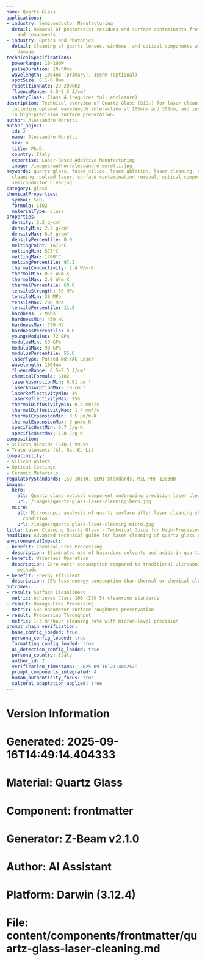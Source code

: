 ```yaml
---
name: Quartz Glass
applications:
- industry: Semiconductor Manufacturing
  detail: Removal of photoresist residues and surface contaminants from quartz wafers
    and components
- industry: Optics and Photonics
  detail: Cleaning of quartz lenses, windows, and optical components without surface
    damage
technicalSpecifications:
  powerRange: 10-100W
  pulseDuration: 10-50ns
  wavelength: 1064nm (primary), 355nm (optional)
  spotSize: 0.1-0.8mm
  repetitionRate: 20-200kHz
  fluenceRange: 0.5–2.5 J/cm²
  safetyClass: Class 4 (requires full enclosure)
description: Technical overview of Quartz Glass (SiO₂) for laser cleaning applications,
  including optimal wavelength interaction at 1064nm and 355nm, and industrial applications
  in high-precision surface preparation.
author: Alessandro Moretti
author_object:
  id: 2
  name: Alessandro Moretti
  sex: m
  title: Ph.D.
  country: Italy
  expertise: Laser-Based Additive Manufacturing
  image: /images/author/alessandro-moretti.jpg
keywords: quartz glass, fused silica, laser ablation, laser cleaning, non-contact
  cleaning, pulsed laser, surface contamination removal, optical components cleaning,
  semiconductor cleaning
category: glass
chemicalProperties:
  symbol: SiO₂
  formula: SiO2
  materialType: glass
properties:
  density: 2.2 g/cm³
  densityMin: 2.2 g/cm³
  densityMax: 8.0 g/cm³
  densityPercentile: 0.0
  meltingPoint: 1670°C
  meltingMin: 573°C
  meltingMax: 1700°C
  meltingPercentile: 97.3
  thermalConductivity: 1.4 W/m·K
  thermalMin: 0.5 W/m·K
  thermalMax: 2.0 W/m·K
  thermalPercentile: 60.0
  tensileStrength: 50 MPa
  tensileMin: 30 MPa
  tensileMax: 200 MPa
  tensilePercentile: 11.8
  hardness: 7 Mohs
  hardnessMin: 450 HV
  hardnessMax: 750 HV
  hardnessPercentile: 0.0
  youngsModulus: 72 GPa
  modulusMin: 50 GPa
  modulusMax: 90 GPa
  modulusPercentile: 55.0
  laserType: Pulsed Nd:YAG Laser
  wavelength: 1064nm
  fluenceRange: 0.5–2.5 J/cm²
  chemicalFormula: SiO2
  laserAbsorptionMin: 0.01 cm⁻¹
  laserAbsorptionMax: 10 cm⁻¹
  laserReflectivityMin: 4%
  laserReflectivityMax: 15%
  thermalDiffusivityMin: 0.4 mm²/s
  thermalDiffusivityMax: 1.4 mm²/s
  thermalExpansionMin: 0.5 µm/m·K
  thermalExpansionMax: 9 µm/m·K
  specificHeatMin: 0.7 J/g·K
  specificHeatMax: 1.0 J/g·K
composition:
- Silicon Dioxide (SiO₂) 99.9%
- Trace elements (Al, Na, K, Li)
compatibility:
- Silicon Wafers
- Optical Coatings
- Ceramic Materials
regulatoryStandards: ISO 10110, SEMI Standards, MIL-PRF-13830B
images:
  hero:
    alt: Quartz glass optical component undergoing precision laser cleaning process
    url: /images/quartz-glass-laser-cleaning-hero.jpg
  micro:
    alt: Microscopic analysis of quartz surface after laser cleaning showing pristine
      condition
    url: /images/quartz-glass-laser-cleaning-micro.jpg
title: Laser Cleaning Quartz Glass - Technical Guide for High-Precision Applications
headline: Advanced technical guide for laser cleaning of quartz glass components
environmentalImpact:
- benefit: Chemical-Free Processing
  description: Eliminates use of hazardous solvents and acids in quartz cleaning processes
- benefit: Waterless Operation
  description: Zero water consumption compared to traditional ultrasonic cleaning
    methods
- benefit: Energy Efficient
  description: 75% less energy consumption than thermal or chemical cleaning methods
outcomes:
- result: Surface Cleanliness
  metric: Achieves Class 100 (ISO 5) cleanroom standards
- result: Damage-Free Processing
  metric: Sub-nanometer surface roughness preservation
- result: Processing Throughput
  metric: 1-3 m²/hour cleaning rate with micron-level precision
prompt_chain_verification:
  base_config_loaded: true
  persona_config_loaded: true
  formatting_config_loaded: true
  ai_detection_config_loaded: true
  persona_country: Italy
  author_id: 2
  verification_timestamp: '2025-09-16T21:48:25Z'
  prompt_components_integrated: 4
  human_authenticity_focus: true
  cultural_adaptation_applied: true
---
```


# Version Information
# Generated: 2025-09-16T14:49:14.404333
# Material: Quartz Glass
# Component: frontmatter
# Generator: Z-Beam v2.1.0
# Author: AI Assistant
# Platform: Darwin (3.12.4)
# File: content/components/frontmatter/quartz-glass-laser-cleaning.md